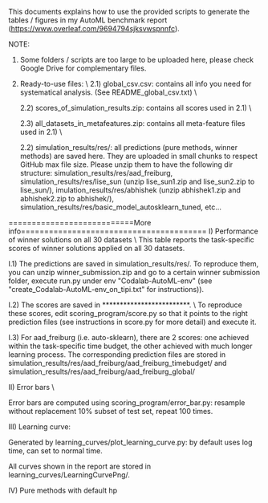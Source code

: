 This documents explains how to use the provided scripts to generate the tables / figures in my AutoML benchmark report (https://www.overleaf.com/9694794sjksvwspnnfc).


NOTE: 

1) Some folders / scripts are too large to be uploaded here, please check Google Drive for complementary files.

2) Ready-to-use files: \\
	2.1) global_csv.csv: contains all info you need for systematical analysis. (See README_global_csv.txt) \\

	2.2) scores_of_simulation_results.zip: contains all scores used in 2.1) \\

	2.3) all_datasets_in_metafeatures.zip: contains all meta-feature files used in 2.1) \\
 
	2.2) simulation_results/res/: all predictions (pure methods, winner methods) are saved here. They are uploaded in small chunks to respect GitHub max file size. Please unzip them  to have the following dir structure: simulation_results/res/aad_freiburg, simulation_results/res/lise_sun (unzip lise_sun1.zip and lise_sun2.zip to lise_sun/), imulation_results/res/abhishek (unzip abhishek1.zip and abhishek2.zip to abhishek/), simulation_results/res/basic_model_autosklearn_tuned, etc…


===========================More info========================================
I) Performance of winner solutions on all 30 datasets \\
This table reports the task-specific scores of winner solutions applied on all 30 datasets. 

I.1) The predictions are saved in simulation_results/res/. To reproduce them, you can unzip winner_submission.zip and go to a certain winner submission folder, execute run.py under env "Codalab-AutoML-env" (see "create_Codalab-AutoML-env_on_tipi.txt" for instructions)).

I.2) The scores are saved in *************************. \\
To reproduce these scores, edit scoring_program/score.py so that it points to the right prediction files (see instructions in score.py for more detail) and execute it.

I.3) For aad_freiburg (i.e. auto-sklearn), there are 2 scores: one achieved within the task-specific time budget, the other achieved with much longer learning process. The corresponding prediction files are stored in simulation_results/res/aad_freiburg/aad_freiburg_timebudget/ and simulation_results/res/aad_freiburg/aad_freiburg_global/



II) Error bars \\

Error bars are computed using scoring_program/error_bar.py: resample without replacement 10% subset of test set, repeat 100 times.


III) Learning curve:

Generated by learning_curves/plot_learning_curve.py: by default uses log time, can set to normal time.

All curves shown in the report are stored in learning_curves/LearningCurvePng/.


IV) Pure methods with default hp



